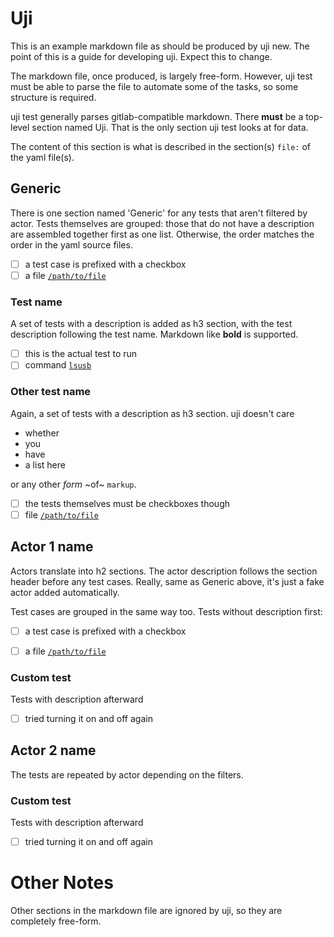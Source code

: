 Uji
===

This is an example markdown file as should be produced by uji new. The
point of this is a guide for developing uji. Expect this to change.

The markdown file, once produced, is largely free-form. However, uji test
must be able to parse the file to automate some of the tasks, so some
structure is required.

uji test generally parses gitlab-compatible markdown.
There **must** be a top-level section named Uji. That is the only section
uji test looks at for data.

The content of this section is what is described in the section(s)
 `file:` of the yaml file(s).

Generic
-------

There is one section named 'Generic' for any tests that aren't filtered by
actor. Tests themselves are grouped: those that do not have a description
are assembled together first as one list. Otherwise, the order matches the
order in the yaml source files.

- [ ] a test case is prefixed with a checkbox
- [ ] a file [`/path/to/file`](link/to/uji/test/directory/file)

### Test name

A set of tests with a description is added as h3 section, with the test
description following the test name. Markdown like **bold** is supported.

- [ ] this is the actual test to run
- [ ] command [`lsusb`](link/to/uji/test/directory/lsusb)

### Other test name

Again, a set of tests with a description as h3 section. uji doesn't care
- whether
- you
- have
- a list here

or any other *form* ~of~ `markup`.

- [ ] the tests themselves must be checkboxes though
- [ ] file [`/path/to/file`](...)

Actor 1 name
------------

Actors translate into h2 sections. The actor description follows the section
header before any test cases. Really, same as Generic above, it's just a
fake actor added automatically.

Test cases are grouped in the same way too. Tests without description first:

- [ ] a test case is prefixed with a checkbox
- [ ] a file [`/path/to/file`](link/to/uji/test/directory/file)
 

### Custom test

Tests with description afterward

- [ ] tried turning it on and off again


Actor 2 name
------------

The tests are repeated by actor depending on the filters.

### Custom test

Tests with description afterward

- [ ] tried turning it on and off again

Other Notes
===========

Other sections in the markdown file are ignored by uji, so they are
completely free-form.
